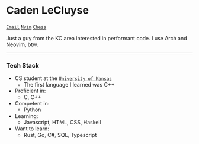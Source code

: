 # Caden LeCluyse

[`Email`](mailto:lecluyse20@gmail.com 'Send an email')
[`Nvim`](https://github.com/lecluyse2000/nvim)
[`Chess`](https://www.chess.com/member/cadenlecluyse)

Just a guy from the KC area interested in performant code. I use Arch and Neovim, btw.   

------------------------------------------------

### Tech Stack    

* CS student at the [`University of Kansas`](https://ku.edu/)    
  * The first language I learned was C++
* Proficient in:
  * C, C++
* Competent in:
  * Python
* Learning:    
  * Javascript, HTML, CSS, Haskell
* Want to learn:
  * Rust, Go, C#, SQL, Typescript    
